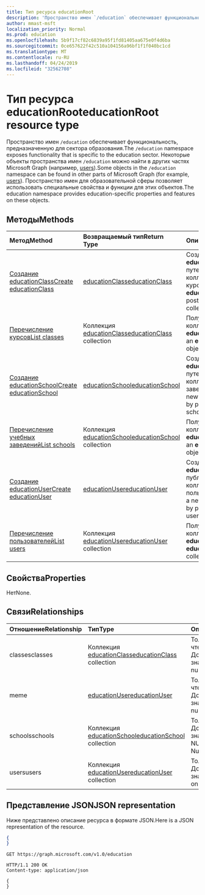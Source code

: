 ```yaml
---
title: Тип ресурса educationRoot
description: 'Пространство имен `/education` обеспечивает функциональность, предназначенную для сектора образования. '
author: mmast-msft
localization_priority: Normal
ms.prod: education
ms.openlocfilehash: 5b9f17cf82c6839a95f1fd81405aa675e0f4d6ba
ms.sourcegitcommit: 0ce657622f42c510a104156a96bf1f1f040bc1cd
ms.translationtype: MT
ms.contentlocale: ru-RU
ms.lasthandoff: 04/24/2019
ms.locfileid: "32562708"
---
```

# <a name="educationroot-resource-type"></a><span data-ttu-id="e8a08-103">Тип ресурса educationRoot</span><span class="sxs-lookup"><span data-stu-id="e8a08-103">educationRoot resource type</span></span>

<span data-ttu-id="e8a08-104">Пространство имен `/education` обеспечивает функциональность, предназначенную для сектора образования.</span><span class="sxs-lookup"><span data-stu-id="e8a08-104">The `/education` namespace exposes functionality that is specific to the education sector.</span></span> <span data-ttu-id="e8a08-105">Некоторые объекты пространства имен `/education` можно найти в других частях Microsoft Graph (например, [users](user.md)).</span><span class="sxs-lookup"><span data-stu-id="e8a08-105">Some objects in the `/education` namespace can be found in other parts of Microsoft Graph (for example, [users](user.md)).</span></span> <span data-ttu-id="e8a08-106">Пространство имен для образовательной сферы позволяет использовать специальные свойства и функции для этих объектов.</span><span class="sxs-lookup"><span data-stu-id="e8a08-106">The education namespace provides education-specific properties and features on these objects.</span></span>

## <a name="methods"></a><span data-ttu-id="e8a08-107">Методы</span><span class="sxs-lookup"><span data-stu-id="e8a08-107">Methods</span></span>

| <span data-ttu-id="e8a08-108">Метод</span><span class="sxs-lookup"><span data-stu-id="e8a08-108">Method</span></span>           | <span data-ttu-id="e8a08-109">Возвращаемый тип</span><span class="sxs-lookup"><span data-stu-id="e8a08-109">Return Type</span></span>    |<span data-ttu-id="e8a08-110">Описание</span><span class="sxs-lookup"><span data-stu-id="e8a08-110">Description</span></span>|
|:---------------|:--------|:----------|
|[<span data-ttu-id="e8a08-111">Создание educationClass</span><span class="sxs-lookup"><span data-stu-id="e8a08-111">Create educationClass</span></span>](../api/educationroot-post-classes.md) |[<span data-ttu-id="e8a08-112">educationClass</span><span class="sxs-lookup"><span data-stu-id="e8a08-112">educationClass</span></span>](educationclass.md)| <span data-ttu-id="e8a08-113">Создание объекта **educationClass** путем публикации в коллекции курсов.</span><span class="sxs-lookup"><span data-stu-id="e8a08-113">Create a new **educationClass** by posting to the classes collection.</span></span>|
|[<span data-ttu-id="e8a08-114">Перечисление курсов</span><span class="sxs-lookup"><span data-stu-id="e8a08-114">List classes</span></span>](../api/educationroot-list-classes.md) |<span data-ttu-id="e8a08-115">Коллекция [educationClass](educationclass.md)</span><span class="sxs-lookup"><span data-stu-id="e8a08-115">[educationClass](educationclass.md) collection</span></span>| <span data-ttu-id="e8a08-116">Получение коллекции объектов **educationClass**.</span><span class="sxs-lookup"><span data-stu-id="e8a08-116">Get an **educationClass** object collection.</span></span>|
|[<span data-ttu-id="e8a08-117">Создание educationSchool</span><span class="sxs-lookup"><span data-stu-id="e8a08-117">Create educationSchool</span></span>](../api/educationroot-post-schools.md) |[<span data-ttu-id="e8a08-118">educationSchool</span><span class="sxs-lookup"><span data-stu-id="e8a08-118">educationSchool</span></span>](educationschool.md)| <span data-ttu-id="e8a08-119">Создание объекта **educationSchool** путем публикации в коллекции учебных заведений.</span><span class="sxs-lookup"><span data-stu-id="e8a08-119">Create a new **educationSchool** by posting to the schools collection.</span></span>|
|[<span data-ttu-id="e8a08-120">Перечисление учебных заведений</span><span class="sxs-lookup"><span data-stu-id="e8a08-120">List schools</span></span>](../api/educationroot-list-schools.md) |<span data-ttu-id="e8a08-121">Коллекция [educationSchool](educationschool.md)</span><span class="sxs-lookup"><span data-stu-id="e8a08-121">[educationSchool](educationschool.md) collection</span></span>| <span data-ttu-id="e8a08-122">Получение коллекции объектов **educationSchool**.</span><span class="sxs-lookup"><span data-stu-id="e8a08-122">Get an **educationSchool** object collection.</span></span>|
|[<span data-ttu-id="e8a08-123">Создание educationUser</span><span class="sxs-lookup"><span data-stu-id="e8a08-123">Create educationUser</span></span>](../api/educationroot-post-users.md) |[<span data-ttu-id="e8a08-124">educationUser</span><span class="sxs-lookup"><span data-stu-id="e8a08-124">educationUser</span></span>](educationuser.md)| <span data-ttu-id="e8a08-125">Создание **educationUser** путем публикации в коллекции пользователей.</span><span class="sxs-lookup"><span data-stu-id="e8a08-125">Create a new **educationUser** by posting to the users collection.</span></span>|
|[<span data-ttu-id="e8a08-126">Перечисление пользователей</span><span class="sxs-lookup"><span data-stu-id="e8a08-126">List users</span></span>](../api/educationroot-list-users.md) |<span data-ttu-id="e8a08-127">Коллекция [educationUser](educationuser.md)</span><span class="sxs-lookup"><span data-stu-id="e8a08-127">[educationUser](educationuser.md) collection</span></span>| <span data-ttu-id="e8a08-128">Получение коллекции объектов **educationUser**.</span><span class="sxs-lookup"><span data-stu-id="e8a08-128">Get an **educationUser** object collection.</span></span>|

## <a name="properties"></a><span data-ttu-id="e8a08-129">Свойства</span><span class="sxs-lookup"><span data-stu-id="e8a08-129">Properties</span></span>
<span data-ttu-id="e8a08-130">Нет</span><span class="sxs-lookup"><span data-stu-id="e8a08-130">None.</span></span>

## <a name="relationships"></a><span data-ttu-id="e8a08-131">Связи</span><span class="sxs-lookup"><span data-stu-id="e8a08-131">Relationships</span></span>
| <span data-ttu-id="e8a08-132">Отношение</span><span class="sxs-lookup"><span data-stu-id="e8a08-132">Relationship</span></span> | <span data-ttu-id="e8a08-133">Тип</span><span class="sxs-lookup"><span data-stu-id="e8a08-133">Type</span></span>   |<span data-ttu-id="e8a08-134">Описание</span><span class="sxs-lookup"><span data-stu-id="e8a08-134">Description</span></span>|
|:---------------|:--------|:----------|
|<span data-ttu-id="e8a08-135">classes</span><span class="sxs-lookup"><span data-stu-id="e8a08-135">classes</span></span>|<span data-ttu-id="e8a08-136">Коллекция [educationClass](educationclass.md)</span><span class="sxs-lookup"><span data-stu-id="e8a08-136">[educationClass](educationclass.md) collection</span></span>| <span data-ttu-id="e8a08-137">Только для чтения.</span><span class="sxs-lookup"><span data-stu-id="e8a08-137">Read-only.</span></span> <span data-ttu-id="e8a08-138">Допускается значение null.</span><span class="sxs-lookup"><span data-stu-id="e8a08-138">Nullable.</span></span>|
|<span data-ttu-id="e8a08-139">me</span><span class="sxs-lookup"><span data-stu-id="e8a08-139">me</span></span>|[<span data-ttu-id="e8a08-140">educationUser</span><span class="sxs-lookup"><span data-stu-id="e8a08-140">educationUser</span></span>](educationuser.md)| <span data-ttu-id="e8a08-141">Только для чтения.</span><span class="sxs-lookup"><span data-stu-id="e8a08-141">Read-only.</span></span> <span data-ttu-id="e8a08-142">Допускается значение null.</span><span class="sxs-lookup"><span data-stu-id="e8a08-142">Nullable.</span></span>|
|<span data-ttu-id="e8a08-143">schools</span><span class="sxs-lookup"><span data-stu-id="e8a08-143">schools</span></span>|<span data-ttu-id="e8a08-144">Коллекция [educationSchool](educationschool.md)</span><span class="sxs-lookup"><span data-stu-id="e8a08-144">[educationSchool](educationschool.md) collection</span></span>| <span data-ttu-id="e8a08-p104">Только для чтения. Допускается значение NULL.</span><span class="sxs-lookup"><span data-stu-id="e8a08-p104">Read-only. Nullable.</span></span>|
|<span data-ttu-id="e8a08-147">users</span><span class="sxs-lookup"><span data-stu-id="e8a08-147">users</span></span>|<span data-ttu-id="e8a08-148">Коллекция [educationUser](educationuser.md)</span><span class="sxs-lookup"><span data-stu-id="e8a08-148">[educationUser](educationuser.md) collection</span></span>| <span data-ttu-id="e8a08-p105">Только для чтения. Допускается значение null.</span><span class="sxs-lookup"><span data-stu-id="e8a08-p105">Read-only. Nullable.</span></span>|

## <a name="json-representation"></a><span data-ttu-id="e8a08-151">Представление JSON</span><span class="sxs-lookup"><span data-stu-id="e8a08-151">JSON representation</span></span>
<span data-ttu-id="e8a08-152">Ниже представлено описание ресурса в формате JSON.</span><span class="sxs-lookup"><span data-stu-id="e8a08-152">Here is a JSON representation of the resource.</span></span>

<!--{
  "blockType": "resource",
  "optionalProperties": [],
  "baseType": "microsoft.graph.entity",
  "@odata.type": "microsoft.graph.educationRoot"
}-->

```json
{
}
```

<!-- {
  "blockType": "request",
  "name": "get_education"
}-->
```http
GET https://graph.microsoft.com/v1.0/education
```

<!-- {
  "blockType": "response",
  "truncated": true,
  "@odata.type": "microsoft.graph.educationRoot"
} -->
```http
HTTP/1.1 200 OK
Content-type: application/json

{
}
```

<!-- uuid: 8fcb5dbc-d5aa-4681-8e31-b001d5168d79
2015-10-25 14:57:30 UTC -->
<!-- {
  "type": "#page.annotation",
  "description": "educationRoot resource",
  "keywords": "",
  "section": "documentation",
  "tocPath": ""
}-->
